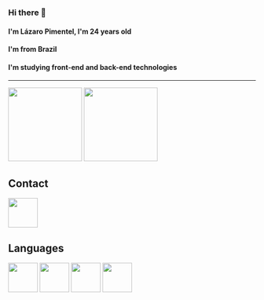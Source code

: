 ### Hi there 👋
#### I'm Lázaro Pimentel, I'm 24 years old
#### I'm from Brazil
#### I'm studying front-end and back-end technologies
----- 

<img height="150em" src= "https://github-readme-stats.vercel.app/api?username=Drlazinho&show_icons=true&theme=tokyonight" >

<img height="150em" src="https://github-readme-stats.vercel.app/api/top-langs/?username=anuraghazra&layout=compact" >

## Contact

<a herf="https://www.linkedin.com/in/l%C3%A1zaro-bonfim-872709210/?lipi=urn%3Ali%3Apage%3Ad_flagship3_profile_view_base%3BsszdHSi4TJCLKx%2FO7wzfUg%3D%3D"> <img src="https://cdn.jsdelivr.net/gh/devicons/devicon/icons/linkedin/linkedin-original.svg" align = "center" heigth="50" width="60" >
</a>

## Languages
<div>
    <img src="https://cdn.jsdelivr.net/gh/devicons/devicon/icons/csharp/csharp-original.svg" align = "center" heigth="50" width="60">
    <img src="https://cdn.jsdelivr.net/gh/devicons/devicon/icons/javascript/javascript-original.svg" align = "center" heigth="50" width="60">
    <img src="https://cdn.jsdelivr.net/gh/devicons/devicon/icons/html5/html5-original.svg" align = "center" heigth="50" width="60">
    <img src="https://cdn.jsdelivr.net/gh/devicons/devicon/icons/css3/css3-original.svg" align = "center" heigth="50" width="60">
</div>



<!--
**Drlazinho/Drlazinho** is a ✨ _special_ ✨ repository because its `README.md` (this file) appears on your GitHub profile.

Here are some ideas to get you started:

- 🔭 I’m currently working on ...
- 🌱 I’m currently learning ...
- 👯 I’m looking to collaborate on ...
- 🤔 I’m looking for help with ...
- 💬 Ask me about ...
- 📫 How to reach me: ...
- 😄 Pronouns: ...
- ⚡ Fun fact: ...
-->
